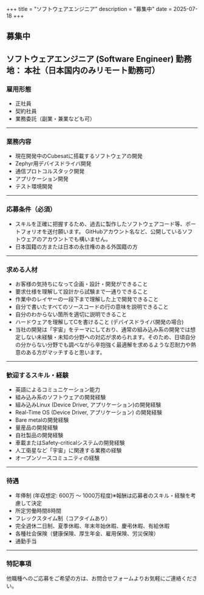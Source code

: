 +++
title = "ソフトウェアエンジニア"
description = "募集中"
date = 2025-07-18
+++
## 募集中
**ソフトウェアエンジニア (Software Engineer)**
**勤務地：** 本社（日本国内のみリモート勤務可）
---
### 雇用形態
- 正社員
- 契約社員
- 業務委託（副業・兼業なども可）
---
### 業務内容
- 現在開発中のCubesatに搭載するソフトウェアの開発
- Zephyr用デバイスドライバ開発
- 通信プロトコルスタック開発
- アプリケーション開発
- テスト環境開発
---
### 応募条件（必須）
- スキルを正確に把握するため、過去に製作したソフトウェアコード等、ポートフォリオを送付願います。 GitHubアカウント名など、公開しているソフトウェアのアカウントでも構いません。
- 日本国籍の方または日本の永住権のある外国籍の方
---
### 求める人材
- お客様の気持ちになって企画・設計・開発ができること
- 要求仕様を理解して設計から試験まで一通りできること
- 作業中のレイヤーの一段下まで理解した上で開発できること
- 自分で書いたすべてのソースコードの行の意味を説明できること
- 自分のわからない箇所を適切に説明できること
- ハードウェアを理解してCを書けること (デバイスドライバ開発の場合)
- 当社の開発は「宇宙」をテーマにしており、通常の組み込み系の開発では想定しない未経験・未知の分野への対応が求められます。そのため、日頃自分の分からない分野でも調べながら辛抱強く最適解を求めるような忍耐力や熱意のある方がマッチすると思います。
---
### 歓迎するスキル・経験
- 英語によるコミュニケーション能力
- 組み込み系のソフトウェアの開発経験
- 組み込みLinux (Device Driver, アプリケーション)の開発経験
- Real-Time OS (Device Driver, アプリケーション) の開発経験
- Bare metalの開発経験
- 量産品の開発経験
- 自社製品の開発経験
- 車載またはSafety-criticalシステムの開発経験
- 人工衛星など「宇宙」に関連する業務の経験
- オープンソースコミュニティの経験
---
### 待遇
- 年俸制 (年収想定: 600万 〜 1000万程度)※報酬は応募者のスキル・経験を考慮して決定
- 所定労働時間8時間
- フレックスタイム制（コアタイムあり）
- 完全週休二日制、夏季休暇、年末年始休暇、慶弔休暇、有給休暇
- 各種社会保険（健康保険、厚生年金、雇用保険、労災保険）
- 通勤手当
---
### 特記事項
他職種へのご応募をご希望の方は、お問合せフォームよりお気軽にご連絡ください。
